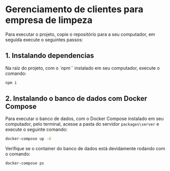 # Gerenciamento de clientes para empresa de limpeza

Para executar o projeto, copie o repositório para a seu computador, em seguida execute o seguintes passos:


## 1. Instalando dependencias

Na raiz do projeto, com o `npm`` instalado em seu computador, execute o comando:

```bash
npm i
```

## 2. Instalando o banco de dados com Docker Compose

Para executar o banco de dados, com o Docker Compose instalado em seu computador, pelo terminal, acesse a pasta do servidor `packages\server` e execute o seguinte comando:

```bash
docker-compose up -d
```

Verifique se o container do banco de dados está devidamente rodando com o comando:

```bash
docker-compose ps
```
